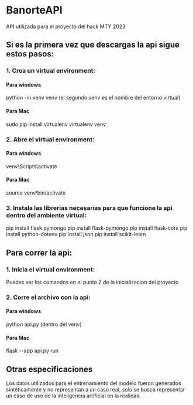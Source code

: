# BanorteAPI
API utilizada para el proyecto del hack MTY 2023

## Si es la primera vez que descargas la api sigue estos pasos:

### 1. Crea un virtual environment:
#### Para windows
python -m venv venv (el segundo venv es el nombre del entorno virtual)
#### Para Mac
sudo pip install virtualenv
virtualenv venv

### 2. Abre el virtual environment: 
#### Para windows
venv\Scripts\activate
#### Para Mac
source venv/bin/activate

### 3. Instala las librerias necesarias para que funcione la api dentro del ambiente virtual:
pip install flask pymongo
pip install flask-pymongo
pip install flask-cors
pip install python-dotenv
pip install json
pip install scikit-learn

## Para correr la api:

### 1. Inicia el virtual environment:
Puedes ver los comandos en el punto 2 de la inicializacion del proyecto

### 2. Corre el archivo con la api:
#### Para windows
python api.py (dentro del venv)
#### Para Mac
flask --app api.py run


## Otras especificaciones

Los datos utilizados para el entrenamiento del modelo fueron generados sintéticamente y no representan a un caso real, solo se busca representar un caso de uso de la inteligencia artificial en la realidad.
